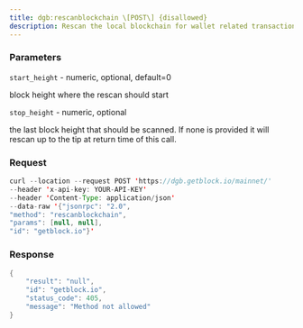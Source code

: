 ```yaml
---
title: dgb:rescanblockchain \[POST\] {disallowed}
description: Rescan the local blockchain for wallet related transactions.Note Use “getwalletinfo” to query the scanning progress.
---
```


### Parameters


`start_height` - numeric, optional, default=0

block height where the rescan should start

`stop_height` - numeric, optional

the last block height that should be scanned. If none is provided it
will rescan up to the tip at return time of this call.

### Request

``` java
curl --location --request POST 'https://dgb.getblock.io/mainnet/' 
--header 'x-api-key: YOUR-API-KEY' 
--header 'Content-Type: application/json' 
--data-raw '{"jsonrpc": "2.0",
"method": "rescanblockchain",
"params": [null, null],
"id": "getblock.io"}'
```

###  Response

``` java
{
    "result": "null",
    "id": "getblock.io",
    "status_code": 405,
    "message": "Method not allowed"
}
```


